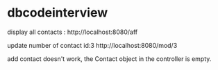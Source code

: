 # dbcodeinterview

display all contacts : 
http://localhost:8080/aff

update number of contact id:3
http://localhost:8080/mod/3


add contact doesn't work, the Contact object in the controller is empty.




